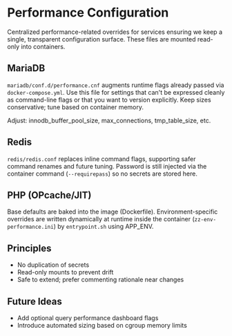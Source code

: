 # Performance Configuration

Centralized performance-related overrides for services ensuring we keep a single, transparent configuration surface. These files are mounted read-only into containers.

## MariaDB
`mariadb/conf.d/performance.cnf` augments runtime flags already passed via `docker-compose.yml`. Use this file for settings that can't be expressed cleanly as command-line flags or that you want to version explicitly. Keep sizes conservative; tune based on container memory.

Adjust: innodb_buffer_pool_size, max_connections, tmp_table_size, etc.

## Redis
`redis/redis.conf` replaces inline command flags, supporting safer command renames and future tuning. Password is still injected via the container command (`--requirepass`) so no secrets are stored here.

## PHP (OPcache/JIT)
Base defaults are baked into the image (Dockerfile). Environment-specific overrides are written dynamically at runtime inside the container (`zz-env-performance.ini`) by `entrypoint.sh` using APP_ENV.

## Principles
- No duplication of secrets
- Read-only mounts to prevent drift
- Safe to extend; prefer commenting rationale near changes

## Future Ideas
- Add optional query performance dashboard flags
- Introduce automated sizing based on cgroup memory limits
